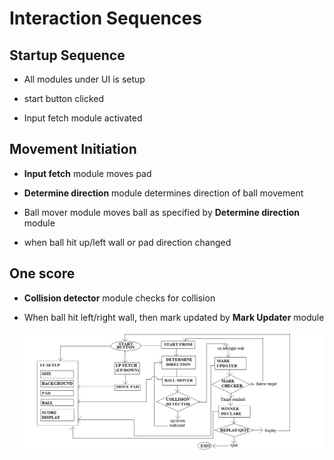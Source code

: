 # Interaction Sequences

## Startup Sequence

  * All modules under UI is setup
  
  * start button clicked
  
  * Input fetch module activated

## Movement Initiation

  * **Input fetch** module moves pad
  
  * **Determine direction** module determines direction
    of ball movement
  
  * Ball mover module moves ball as specified by
    **Determine direction** module
    
  * when ball hit up/left wall or pad direction changed
  
## One score

  * **Collision detector** module checks for collision
  
  * When ball hit left/right wall, then mark updated
    by **Mark Updater** module
    
    ![alt text](https://github.com/Engin-Boot/pong-stage-amutamil/blob/master/Stage0/sequence%20-start.png?raw=true)
